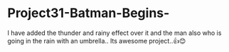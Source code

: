 # Project31-Batman-Begins-
I have added the thunder and rainy effect over it and the man also who is going in the rain with an umbrella.. Its awesome project..👍😊
